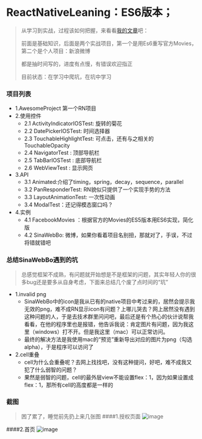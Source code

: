 # ReactNativeLeaning：ES6版本；
>
> 从学习到实战，过程该如何把握，来看看[我的文章](http://www.jianshu.com/p/1f01174f43fa)吧：
>
> 前面是基础知识，后面是两个实战项目，第一个是用Es6重写官方Movies，第二个是个人项目：新浪微博
>
> 都是抽时间写的，进度有点慢，有错误欢迎指正
>
> 目前状态：在学习中爬坑，在坑中学习

### 项目列表
* 1.AwesomeProject 第一个RN项目
* 2.使用控件
  * 2.1 ActivityIndicatorIOSTest: 旋转的菊花
  * 2.2 DatePickerIOSTest: 时间选择器
  * 2.3 TouchableHighlightTest: 可点击，还有与之相关的TouchableOpacity
  * 2.4 NavigatorTest : 顶部导航栏
  * 2.5 TabBarIOSTest : 底部导航栏
  * 2.6 WebViewTest : 显示网页
* 3.API
  * 3.1 Animated:介绍了timing，spring，decay，sequence，parallel
  * 3.2 PanResponderTest: RN貌似只提供了一个实现手势的方法
  * 3.3 LayoutAnimationTest: 一次性动画
  * 3.4 ModalTest：还记得模态窗口吗？
* 4.实例
  * 4.1 FacebookMovies ：根据官方的Movies的ES5版本用ES6实现，简化版
  * 4.2 SinaWebBo: 微博，如果你看着项目名别扭，那就对了，手误，不过将错就错吧
 
### 总结SinaWebBo遇到的坑
> 总感觉框架不成熟，有问题就开始想是不是框架的问题，其实年轻人你的很多bug还是要多从自身考虑，下面来总结几个废了点时间的“坑”

* 1.invalid png
  * SinaWebBo中的icon是我从已有的native项目中考过来的，居然会提示我无效的png，难不成RN显示icon有问题？上哪儿哭去？网上居然没有遇到这种问题的人，于是去技术群里问问吧，最后还是有个热心的伙计说帮我看看，在他的程序里也是报错，他告诉我说：肯定图片有问题，因为我这里（windows）打不开。但是我这里（mac）可以正常访问。
  * 最终的解决方法是我使用mac的“预览”重新导出对应的图片为png（勾选alpha），于是程序可以访问了
* 2.cell重叠
  * cell为什么会重叠呢？去网上找找吧，没有这种提问，好吧，难不成我又犯了什么弱智的问题？
  * 果然是弱智的问题，cell的最外层view不能设置flex：1，因为如果设置成flex：1，那所有cell的高度都是一样的

### 截图
> 困了累了，睡觉前先扔上来几张图
####1.授权页面
![image](https://github.com/CoderGLM/ReactNativeLeaning/blob/master/SinaWebBo/screenshots/1.png)<br/>

####2.首页
![image](https://github.com/CoderGLM/ReactNativeLeaning/blob/master/SinaWebBo/screenshots/2.png)<br/>
